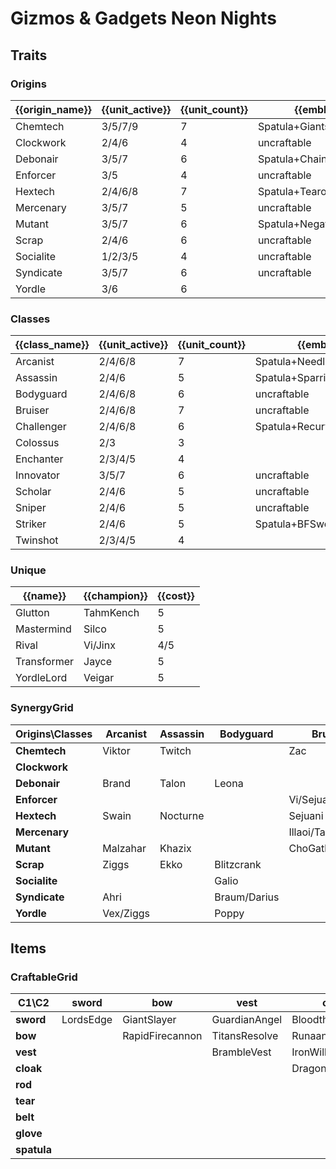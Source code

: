 # Gizmos & Gadgets Neon Nights

## Traits
### Origins
| {{origin_name}} | {{unit_active}} | {{unit_count}} | {{emblem}}               | {{desc}} |
| -               | -               | -              | -                        | -        |
| Chemtech        | 3/5/7/9         | 7              | Spatula+GiantsBelt       |          |
| Clockwork       | 2/4/6           | 4              | uncraftable              |          |
| Debonair        | 3/5/7           | 6              | Spatula+ChainVest        |          |
| Enforcer        | 3/5             | 4              | uncraftable              |          |
| Hextech         | 2/4/6/8         | 7              | Spatula+Tearofthegoddess |          |
| Mercenary       | 3/5/7           | 5              | uncraftable              |          |
| Mutant          | 3/5/7           | 6              | Spatula+NegatronCloak    |          |
| Scrap           | 2/4/6           | 6              | uncraftable              |          |
| Socialite       | 1/2/3/5         | 4              | uncraftable              |          |
| Syndicate       | 3/5/7           | 6              | uncraftable              |          |
| Yordle          | 3/6             | 6              |                          |          |

### Classes
| {{class_name}} | {{unit_active}} | {{unit_count}} | {{emblem}}                 | {{desc}} |
| -              | -               | -              | -                          | -        |
| Arcanist       | 2/4/6/8         | 7              | Spatula+NeedlesslyLargeRod |          |
| Assassin       | 2/4/6           | 5              | Spatula+SparringGloves     |          |
| Bodyguard      | 2/4/6/8         | 6              | uncraftable                |          |
| Bruiser        | 2/4/6/8         | 7              | uncraftable                |          |
| Challenger     | 2/4/6/8         | 6              | Spatula+RecurveBow         |          |
| Colossus       | 2/3             | 3              |                            |          |
| Enchanter      | 2/3/4/5         | 4              |                            |          |
| Innovator      | 3/5/7           | 6              | uncraftable                |          |
| Scholar        | 2/4/6           | 5              | uncraftable                |          |
| Sniper         | 2/4/6           | 5              | uncraftable                |          |
| Striker        | 2/4/6           | 5              | Spatula+BFSword            |          |
| Twinshot       | 2/3/4/5         | 4              |                            |          |

### Unique
| {{name}}    | {{champion}} | {{cost}} |
| -           | -            | -        |
| Glutton     | TahmKench    | 5        |
| Mastermind  | Silco        | 5        |
| Rival       | Vi/Jinx      | 4/5      |
| Transformer | Jayce        | 5        |
| YordleLord  | Veigar       | 5        |

### SynergyGrid
| ****Origins\Classes**** | **Arcanist** | **Assassin** | **Bodyguard** | **Bruiser**      | **Challenger**     | **Colossus** | **Enchanter** | **Innovator** | **Scholar** | **Sniper**  | **Striker**    | **Twinshot** |
| -                       | -            | -            | -             | -                | -                  | -            | -             | -             | -           | -           | -              | -            |
| **Chemtech**            | Viktor       | Twitch       |               | Zac              | Tryndamere/Warwick |              |               | Singed        | Renata      |             |                |              |
| **Clockwork**           |              |              |               |                  | Camille            |              | Orianna       | Zilean        |             | Jhin        |                |              |
| **Debonair**            | Brand        | Talon        | Leona         |                  | Draven             |              |               |               | Syndra      | Zeri        |                |              |
| **Enforcer**            |              |              |               | Vi/Sejuani       |                    |              |               | Jayce         |             | Caitlyn     |                |              |
| **Hextech**             | Swain        | Nocturne     |               | Sejuani          |                    | Alistar      |               |               |             |             | JarvanIV/Sivir | Lucian       |
| **Mercenary**           |              |              |               | Illaoi/TahmKench | Quinn              |              |               |               |             | MissFortune |                | Gangplank    |
| **Mutant**              | Malzahar     | Khazix       |               | ChoGath/RekSai   | KaiSa              | ChoGath      |               |               | Kassadin    |             | RekSai         |              |
| **Scrap**               | Ziggs        | Ekko         | Blitzcrank    |                  |                    |              |               | Ekko/Ezreal   |             |             | Irelia         | Jinx         |
| **Socialite**           |              |              | Galio         |                  |                    | Galio        | Senna         | Seraphine     |             |             | Gnar           |              |
| **Syndicate**           | Ahri         |              | Braum/Darius  |                  |                    |              | Morgana       |               | Zyra        | Ashe        |                |              |
| **Yordle**              | Vex/Ziggs    |              | Poppy         |                  |                    |              | Lulu          |               |             |             | Gnar           | Corki        |

## Items
### CraftableGrid
| ****C1\C2**** | **sword** | **bow**         | **vest**      | **cloak**        | **rod**               | **tear**      | **belt**       | **glove**      | **spatula**       |
| -             | -         | -               | -             | -                | -                     | -             | -              | -              | -                 |
| **sword**     | LordsEdge | GiantSlayer     | GuardianAngel | Bloodthirster    | HextechGunblade       | SpearofShojin | ZekesHerald    | InfinityEdge   | SwordoftheDivine  |
| **bow**       |           | RapidFirecannon | TitansResolve | RunaansHurricane | GuinsoosRageblade     | StatikkShiv   | ZzRotPortal    | LastWhisper    | DuelistsZeal      |
| **vest**      |           |                 | BrambleVest   | IronWill         | LocketoftheIronSolari | FrozenHeart   | SunfireCape    | Shroud         | VanguardsCuirass  |
| **cloak**     |           |                 |               | DragonsClaw      | IonicSpark            | Chalice       | Zephyr         | Quicksilver    | ElderwoodHeirloom |
| **rod**       |           |                 |               |                  | RabadonsDeathcap      | LudensEcho    | Morellonomicon | ArcaneGauntlet | MantleofDusk      |
| **tear**      |           |                 |               |                  |                       | BlueSentinel  | Redemption     | HandofJustice  | MagesCap          |
| **belt**      |           |                 |               |                  |                       |               | WarmogsArmor   | Backhand       | WarlordsBanner    |
| **glove**     |           |                 |               |                  |                       |               |                | ThiefsGloves   | YoumuusGhostblade |
| **spatula**   |           |                 |               |                  |                       |               |                |                | ForceofNature     |